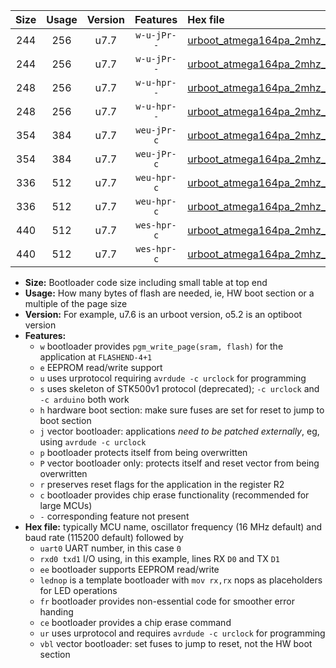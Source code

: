 |Size|Usage|Version|Features|Hex file|
|:-:|:-:|:-:|:-:|:--|
|244|256|u7.7|`w-u-jPr--`|[urboot_atmega164pa_2mhz_250000bps_uart0_rxd0_txd1_lednop_ur_vbl.hex](https://raw.githubusercontent.com/stefanrueger/urboot.hex/main/mcus/atmega164pa/fcpu_2mhz/250000_bps/urboot_atmega164pa_2mhz_250000bps_uart0_rxd0_txd1_lednop_ur_vbl.hex)|
|244|256|u7.7|`w-u-jPr--`|[urboot_atmega164pa_2mhz_250000bps_uart1_rxd2_txd3_lednop_ur_vbl.hex](https://raw.githubusercontent.com/stefanrueger/urboot.hex/main/mcus/atmega164pa/fcpu_2mhz/250000_bps/urboot_atmega164pa_2mhz_250000bps_uart1_rxd2_txd3_lednop_ur_vbl.hex)|
|248|256|u7.7|`w-u-hpr--`|[urboot_atmega164pa_2mhz_250000bps_uart0_rxd0_txd1_lednop_fr_ur.hex](https://raw.githubusercontent.com/stefanrueger/urboot.hex/main/mcus/atmega164pa/fcpu_2mhz/250000_bps/urboot_atmega164pa_2mhz_250000bps_uart0_rxd0_txd1_lednop_fr_ur.hex)|
|248|256|u7.7|`w-u-hpr--`|[urboot_atmega164pa_2mhz_250000bps_uart1_rxd2_txd3_lednop_fr_ur.hex](https://raw.githubusercontent.com/stefanrueger/urboot.hex/main/mcus/atmega164pa/fcpu_2mhz/250000_bps/urboot_atmega164pa_2mhz_250000bps_uart1_rxd2_txd3_lednop_fr_ur.hex)|
|354|384|u7.7|`weu-jPr-c`|[urboot_atmega164pa_2mhz_250000bps_uart0_rxd0_txd1_ee_lednop_fr_ce_ur_vbl.hex](https://raw.githubusercontent.com/stefanrueger/urboot.hex/main/mcus/atmega164pa/fcpu_2mhz/250000_bps/urboot_atmega164pa_2mhz_250000bps_uart0_rxd0_txd1_ee_lednop_fr_ce_ur_vbl.hex)|
|354|384|u7.7|`weu-jPr-c`|[urboot_atmega164pa_2mhz_250000bps_uart1_rxd2_txd3_ee_lednop_fr_ce_ur_vbl.hex](https://raw.githubusercontent.com/stefanrueger/urboot.hex/main/mcus/atmega164pa/fcpu_2mhz/250000_bps/urboot_atmega164pa_2mhz_250000bps_uart1_rxd2_txd3_ee_lednop_fr_ce_ur_vbl.hex)|
|336|512|u7.7|`weu-hpr-c`|[urboot_atmega164pa_2mhz_250000bps_uart0_rxd0_txd1_ee_lednop_fr_ce_ur.hex](https://raw.githubusercontent.com/stefanrueger/urboot.hex/main/mcus/atmega164pa/fcpu_2mhz/250000_bps/urboot_atmega164pa_2mhz_250000bps_uart0_rxd0_txd1_ee_lednop_fr_ce_ur.hex)|
|336|512|u7.7|`weu-hpr-c`|[urboot_atmega164pa_2mhz_250000bps_uart1_rxd2_txd3_ee_lednop_fr_ce_ur.hex](https://raw.githubusercontent.com/stefanrueger/urboot.hex/main/mcus/atmega164pa/fcpu_2mhz/250000_bps/urboot_atmega164pa_2mhz_250000bps_uart1_rxd2_txd3_ee_lednop_fr_ce_ur.hex)|
|440|512|u7.7|`wes-hpr-c`|[urboot_atmega164pa_2mhz_250000bps_uart0_rxd0_txd1_ee_lednop_fr_ce.hex](https://raw.githubusercontent.com/stefanrueger/urboot.hex/main/mcus/atmega164pa/fcpu_2mhz/250000_bps/urboot_atmega164pa_2mhz_250000bps_uart0_rxd0_txd1_ee_lednop_fr_ce.hex)|
|440|512|u7.7|`wes-hpr-c`|[urboot_atmega164pa_2mhz_250000bps_uart1_rxd2_txd3_ee_lednop_fr_ce.hex](https://raw.githubusercontent.com/stefanrueger/urboot.hex/main/mcus/atmega164pa/fcpu_2mhz/250000_bps/urboot_atmega164pa_2mhz_250000bps_uart1_rxd2_txd3_ee_lednop_fr_ce.hex)|

- **Size:** Bootloader code size including small table at top end
- **Usage:** How many bytes of flash are needed, ie, HW boot section or a multiple of the page size
- **Version:** For example, u7.6 is an urboot version, o5.2 is an optiboot version
- **Features:**
  + `w` bootloader provides `pgm_write_page(sram, flash)` for the application at `FLASHEND-4+1`
  + `e` EEPROM read/write support
  + `u` uses urprotocol requiring `avrdude -c urclock` for programming
  + `s` uses skeleton of STK500v1 protocol (deprecated); `-c urclock` and `-c arduino` both work
  + `h` hardware boot section: make sure fuses are set for reset to jump to boot section
  + `j` vector bootloader: applications *need to be patched externally*, eg, using `avrdude -c urclock`
  + `p` bootloader protects itself from being overwritten
  + `P` vector bootloader only: protects itself and reset vector from being overwritten
  + `r` preserves reset flags for the application in the register R2
  + `c` bootloader provides chip erase functionality (recommended for large MCUs)
  + `-` corresponding feature not present
- **Hex file:** typically MCU name, oscillator frequency (16 MHz default) and baud rate (115200 default) followed by
  + `uart0` UART number, in this case `0`
  + `rxd0 txd1` I/O using, in this example, lines RX `D0` and TX `D1`
  + `ee` bootloader supports EEPROM read/write
  + `lednop` is a template bootloader with `mov rx,rx` nops as placeholders for LED operations
  + `fr` bootloader provides non-essential code for smoother error handing
  + `ce` bootloader provides a chip erase command
  + `ur` uses urprotocol and requires `avrdude -c urclock` for programming
  + `vbl` vector bootloader: set fuses to jump to reset, not the HW boot section
